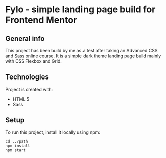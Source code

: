 # Fylo - simple landing page build for Frontend Mentor

## General info
This project has been build by me as a test after taking an Advanced CSS and Sass online course. It is a simple dark theme landing page build mainly with CSS Flexbox and Grid.

## Technologies
Project is created with:
* HTML 5
* Sass

## Setup
To run this project, install it locally using npm:
```
cd ../path
npm install
npm start
```
